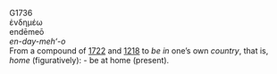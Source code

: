 G1736  
ἐνδημέω  
endēmeō  
*en-day-meh‘-o*  
From a compound of [1722](g1722) and [1218](g1218) to *be* *in* one’s
own *country*, that is, *home* (figuratively): - be at home (present).  
